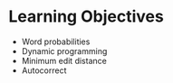 # Learning Objectives

* Word probabilities
* Dynamic programming
* Minimum edit distance
* Autocorrect
